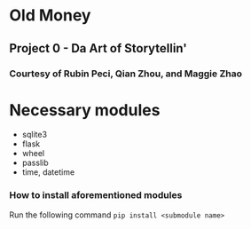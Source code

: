 # Old Money
## Project 0 - Da Art of Storytellin'
### Courtesy of Rubin Peci, Qian Zhou, and Maggie Zhao

# Necessary modules
 - sqlite3
 - flask
 - wheel
 - passlib
 - time, datetime

### How to install aforementioned modules
Run the following command 
`pip install <submodule name>`
